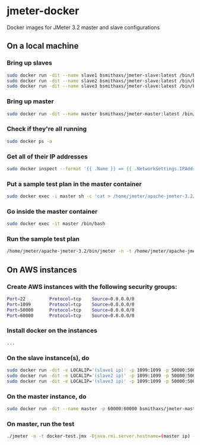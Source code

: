 # jmeter-docker

Docker images for JMeter 3.2 master and slave configurations

## On a local machine

### Bring up slaves

```bash
sudo docker run -dit --name slave1 bsmithaxs/jmeter-slave:latest /bin/bash && \
sudo docker run -dit --name slave2 bsmithaxs/jmeter-slave:latest /bin/bash && \
sudo docker run -dit --name slave3 bsmithaxs/jmeter-slave:latest /bin/bash
```

### Bring up master

```bash
sudo docker run -dit --name master bsmithaxs/jmeter-master:latest /bin/bash
```

### Check if they're all running

```bash
sudo docker ps -a
```

### Get all of their IP addresses

```bash
sudo docker inspect --format '{{ .Name }} => {{ .NetworkSettings.IPAddress }}' $(sudo docker ps -a -q)
```

### Put a sample test plan in the master container

```bash
sudo docker exec -i master sh -c 'cat > /home/jmeter/apache-jmeter-3.2/bin/test.jmx' < test.jmx
```

### Go inside the master container

```bash
sudo docker exec -it master /bin/bash
```

### Run the sample test plan

```bash
/home/jmeter/apache-jmeter-3.2/bin/jmeter -n -t /home/jmeter/apache-jmeter-3.2/bin/test.jmx -Djava.rmi.server.hostname=172.17.0.5 -Dclient.rmi.localport=60000 -R172.17.0.2,172.17.0.3,172.17.0.4
```

## On AWS instances

### Create AWS instances with the following security groups:

```bash
Port=22         Protocol=tcp    Source=0.0.0.0/0
Port=1099       Protocol=tcp    Source=0.0.0.0/0
Port=50000      Protocol=tcp    Source=0.0.0.0/0
Port=60000      Protocol=tcp    Source=0.0.0.0/0
```

### Install docker on the instances

`...`

### On the slave instance(s), do

```bash
sudo docker run -dit -e LOCALIP='(slave1 ip)' -p 1099:1099 -p 50000:50000 bsmithaxs/jmeter-slave:latest /bin/bash
sudo docker run -dit -e LOCALIP='(slave2 ip)' -p 1099:1099 -p 50000:50000 bsmithaxs/jmeter-slave:latest /bin/bash
sudo docker run -dit -e LOCALIP='(slave3 ip)' -p 1099:1099 -p 50000:50000 bsmithaxs/jmeter-slave:latest /bin/bash
```

### On the master instance, do

```bash
sudo docker run -dit --name master -p 60000:60000 bsmithaxs/jmeter-master:latest /bin/bash
```

### On master, run the test

```bash
./jmeter -n -t docker-test.jmx -Djava.rmi.server.hostname=(master ip) -Dclient.rmi.localport=60000 -R(slave1 ip),(slave2 ip),(slave3 ip)
```

